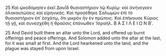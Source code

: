 25 Καὶ ᾠκοδόμησεν ἐκεῖ Δαυΐδ θυσιαστήριον τῷ Κυρίῳ· καὶ ἀνήνεγκεν ὁλοκαυτώσεις καὶ εἰρηνικάς. Καὶ προσέθηκε Σαλωμὼν ἐπὶ τὸ θυσιαστήριον ἐπ᾿ ἐσχάτῳ, ὅτι μικρὸν ἦν ἐν πρώτοις. Καὶ ἐπήκουσε Κύριος τῇ γῇ, καὶ συνεσχέθη ἡ θραῦσις ἐπάνωθεν ᾿Ισραήλ.
Β Α Σ Ι Λ Ε Ι Ω Ν Βʹ.

25 And David built there an altar unto the Lord, and offered up burnt offerings and peace offerings. And Solomon added unto the altar at the last, for it was small at first. And the Lord hearkened unto the land, and the plague was stayed from upon Israel.